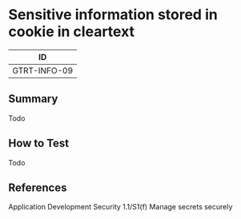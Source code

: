 # Sensitive information stored in cookie in cleartext

|ID          |
|------------|
|GTRT-INFO-09|

## Summary

Todo

## How to Test

Todo

## References

Application Development Security 1.1/S1(f) Manage secrets securely